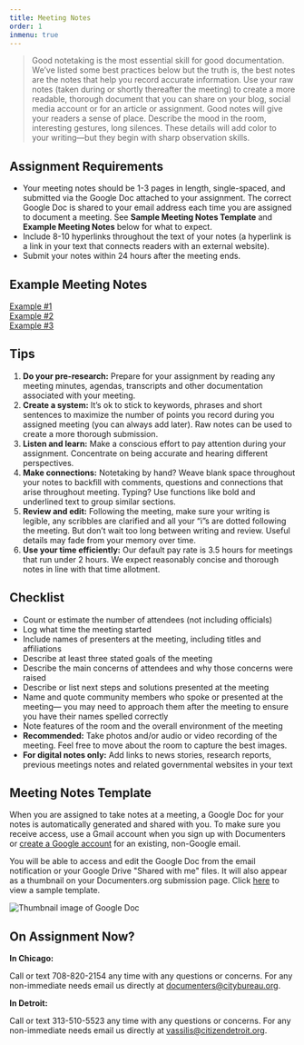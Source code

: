 ```yaml
---
title: Meeting Notes
order: 1
inmenu: true
---
```

> Good notetaking is the most essential skill for good documentation. We’ve listed some best practices below but the truth is, the best notes are the notes that help you record accurate information. Use your raw notes (taken during or shortly thereafter the meeting) to create a more readable, thorough document that you can share on your blog, social media account or for an article or assignment. Good notes will give your readers a sense of place. Describe the mood in the room, interesting gestures, long silences. These details will add color to your writing—but they begin with sharp observation skills.

## Assignment Requirements

* Your meeting notes should be 1-3 pages in length, single-spaced, and submitted via the Google Doc attached to your assignment. The correct Google Doc is shared to your email address each time you are assigned to document a meeting. See **Sample Meeting Notes Template** and **Example Meeting Notes** below for what to expect.
* Include 8-10 hyperlinks throughout the text of your notes (a hyperlink is a link in your text that connects readers with an external website).
* Submit your notes within 24 hours after the meeting ends.

## Example Meeting Notes

[Example #1](https://docs.google.com/document/d/13J_QM7jRxJos1ggWHFa_iQeA9-f0svK4r79TCxAhfBs/edit)\
[Example #2](https://docs.google.com/document/u/2/d/1FLbPcEiXfvcL6N3yiLkRNhU6J1BIerfUsTtMAqupQD0/edit)\
[Example #3](https://docs.google.com/document/d/1a-7ZLD716WpanGa-DqyhPdrA9WeBAUkhs_16K8DePS0/edit?usp=sharing)

## Tips

1. **Do your pre-research:** Prepare for your assignment by reading any meeting minutes, agendas, transcripts and other documentation associated with your meeting.
2. **Create a system:** It’s ok to stick to keywords, phrases and short sentences to maximize the number of points you record during you assigned meeting (you can always add later). Raw notes can be used to create a more thorough submission.
3. **Listen and learn:** Make a conscious effort to pay attention during your assignment. Concentrate on being accurate and hearing different perspectives. 
4. **Make connections:** Notetaking by hand? Weave blank space throughout your notes to backfill with comments, questions and connections that arise throughout meeting. Typing? Use functions like bold and underlined text to group similar sections.
5. **Review and edit:** Following the meeting, make sure your writing is legible, any scribbles are clarified and all your “i”s are dotted following the meeting. But don’t wait too long between writing and review. Useful details may fade from your memory over time.
6. **Use your time efficiently:** Our default pay rate is 3.5 hours for meetings that run under 2 hours. We expect reasonably concise and thorough notes in line with that time allotment.

## Checklist

* Count or estimate the number of attendees (not including officials)
* Log what time the meeting started
* Include names of presenters at the meeting, including titles and affiliations
* Describe at least three stated goals of the meeting
* Describe the main concerns of attendees and why those concerns were raised
* Describe or list next steps and solutions presented at the meeting
* Name and quote community members who spoke or presented at the meeting— you may need to approach them after the meeting to ensure you have their names spelled correctly
* Note features of the room and the overall environment of the meeting
* **Recommended:** Take photos and/or audio or video recording of the meeting. Feel free to move about the room to capture the best images.
* **For digital notes only:** Add links to news stories, research reports, previous meetings notes and related governmental websites in your text

## Meeting Notes Template

When you are assigned to take notes at a meeting, a Google Doc for your notes is automatically generated and shared with you. To make sure you receive access, use a Gmail account when you sign up with Documenters or [create a Google account](https://accounts.google.com/signUpWithoutGmail) for an existing, non-Google email.

You will be able to access and edit the Google Doc from the email notification or your Google Drive "Shared with me" files. It will also appear as a thumbnail on your Documenters.org submission page. Click [here](https://docs.google.com/document/d/1hLzvQzts71sDb04bpCmzs6qHkyl_xj8ykXD-1yA3lbc/edit?usp=sharing) to view a sample template.

![Thumbnail image of Google Doc](/img/thumb.png)

## On Assignment Now?

**In Chicago:**

Call or text 708-820-2154 any time with any questions or concerns. For any non-immediate needs email us directly at documenters@citybureau.org.

**In Detroit:**

Call or text 313-510-5523 any time with any questions or concerns. For any non-immediate needs email us directly at vassilis@citizendetroit.org.
